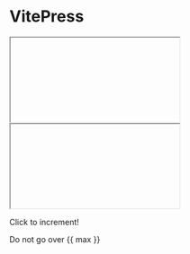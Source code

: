 <script setup>
import Counter from './components/Counter.vue'
import Story from './components/Story.vue'

const max = 10

function warn() {
  // NOTE: will affect callee's iframe, not this parent document.
  // TODO: does it make sense to be the latter?
  document.body.style.backgroundColor = 'yellow'
}
</script>

# VitePress

<iframe data-why>
  <p>Click to increment!</p>
  <Counter />
</iframe>

<iframe data-why data-why-template="basic">
  <p>Do not go over {{ max }}</p>
  <Counter :max="max" @max="warn" />
</iframe>

<Story title="Foo">
  <p>Click to increment!</p>
  <Counter />
</Story>

<Story whyTemplate="basic" title="Bar">
  <p>Do not go over {{ max }}</p>
  <Counter :max="max" @max="warn" />
</Story>
